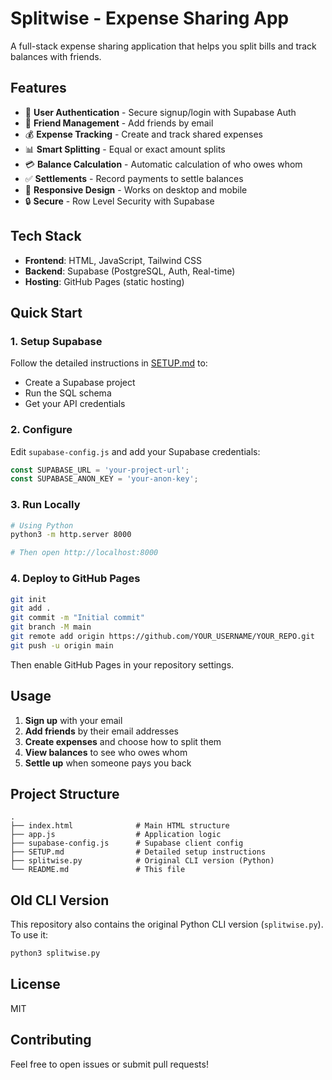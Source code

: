 # Splitwise - Expense Sharing App

A full-stack expense sharing application that helps you split bills and track balances with friends.

## Features

- 🔐 **User Authentication** - Secure signup/login with Supabase Auth
- 👥 **Friend Management** - Add friends by email
- 💰 **Expense Tracking** - Create and track shared expenses
- 📊 **Smart Splitting** - Equal or exact amount splits
- 💳 **Balance Calculation** - Automatic calculation of who owes whom
- ✅ **Settlements** - Record payments to settle balances
- 📱 **Responsive Design** - Works on desktop and mobile
- 🔒 **Secure** - Row Level Security with Supabase

## Tech Stack

- **Frontend**: HTML, JavaScript, Tailwind CSS
- **Backend**: Supabase (PostgreSQL, Auth, Real-time)
- **Hosting**: GitHub Pages (static hosting)

## Quick Start

### 1. Setup Supabase

Follow the detailed instructions in [SETUP.md](SETUP.md) to:
- Create a Supabase project
- Run the SQL schema
- Get your API credentials

### 2. Configure

Edit `supabase-config.js` and add your Supabase credentials:

```javascript
const SUPABASE_URL = 'your-project-url';
const SUPABASE_ANON_KEY = 'your-anon-key';
```

### 3. Run Locally

```bash
# Using Python
python3 -m http.server 8000

# Then open http://localhost:8000
```

### 4. Deploy to GitHub Pages

```bash
git init
git add .
git commit -m "Initial commit"
git branch -M main
git remote add origin https://github.com/YOUR_USERNAME/YOUR_REPO.git
git push -u origin main
```

Then enable GitHub Pages in your repository settings.

## Usage

1. **Sign up** with your email
2. **Add friends** by their email addresses
3. **Create expenses** and choose how to split them
4. **View balances** to see who owes whom
5. **Settle up** when someone pays you back

## Project Structure

```
.
├── index.html              # Main HTML structure
├── app.js                  # Application logic
├── supabase-config.js      # Supabase client config
├── SETUP.md                # Detailed setup instructions
├── splitwise.py            # Original CLI version (Python)
└── README.md               # This file
```

## Old CLI Version

This repository also contains the original Python CLI version (`splitwise.py`). To use it:

```bash
python3 splitwise.py
```

## License

MIT

## Contributing

Feel free to open issues or submit pull requests!